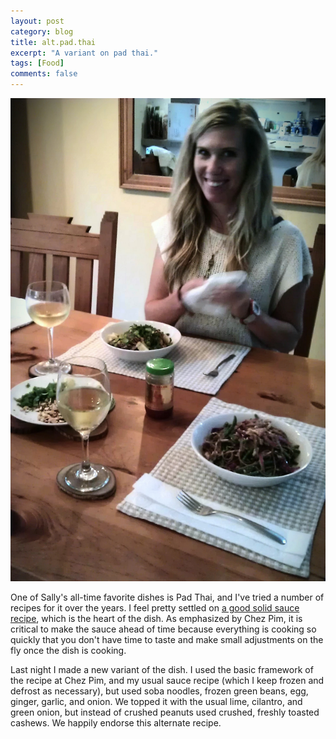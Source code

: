 ```yaml
---
layout: post
category: blog
title: alt.pad.thai
excerpt: "A variant on pad thai."
tags: [Food]
comments: false
---
```

![pad thai](/assets/images/pad-thai-sally-imag0738-1-crop.jpg)

One of Sally's all-time favorite dishes is Pad Thai, and I've tried a number of recipes for it over the years. I feel pretty settled on [a good solid sauce recipe](http://chezpim.com/cook/pad_thai_for_beginners), which is the heart of the dish. As emphasized by Chez Pim, it is critical to make the sauce ahead of time because everything is cooking so quickly that you don't have time to taste and make small adjustments on the fly once the dish is cooking.

Last night I made a new variant of the dish. I used the basic framework of the recipe at Chez Pim, and my usual sauce recipe (which I keep frozen and defrost as necessary), but used soba noodles, frozen green beans, egg, ginger, garlic, and onion. We topped it with the usual lime, cilantro, and green onion, but instead of crushed peanuts used crushed, freshly toasted cashews. We happily endorse this alternate recipe.
